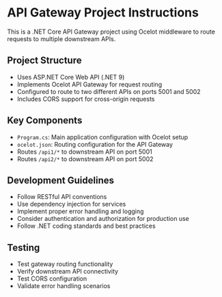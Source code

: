 <!-- Use this file to provide workspace-specific custom instructions to Copilot. For more details, visit https://code.visualstudio.com/docs/copilot/copilot-customization#_use-a-githubcopilotinstructionsmd-file -->

# API Gateway Project Instructions

This is a .NET Core API Gateway project using Ocelot middleware to route requests to multiple downstream APIs.

## Project Structure
- Uses ASP.NET Core Web API (.NET 9)
- Implements Ocelot API Gateway for request routing
- Configured to route to two different APIs on ports 5001 and 5002
- Includes CORS support for cross-origin requests

## Key Components
- `Program.cs`: Main application configuration with Ocelot setup
- `ocelot.json`: Routing configuration for the API Gateway
- Routes `/api1/*` to downstream API on port 5001
- Routes `/api2/*` to downstream API on port 5002

## Development Guidelines
- Follow RESTful API conventions
- Use dependency injection for services
- Implement proper error handling and logging
- Consider authentication and authorization for production use
- Follow .NET coding standards and best practices

## Testing
- Test gateway routing functionality
- Verify downstream API connectivity
- Test CORS configuration
- Validate error handling scenarios
